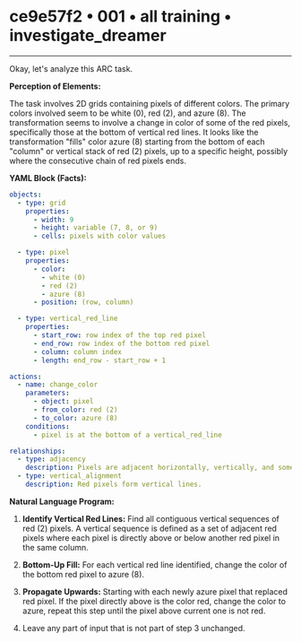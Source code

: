 # ce9e57f2 • 001 • all training • investigate_dreamer

---
Okay, let's analyze this ARC task.

**Perception of Elements:**

The task involves 2D grids containing pixels of different colors. The primary colors involved seem to be white (0), red (2), and azure (8). The transformation seems to involve a change in color of some of the red pixels, specifically those at the bottom of vertical red lines. It looks like the transformation "fills" color azure (8) starting from the bottom of each "column" or vertical stack of red (2) pixels, up to a specific height, possibly where the consecutive chain of red pixels ends.

**YAML Block (Facts):**



```yaml
objects:
  - type: grid
    properties:
      - width: 9
      - height: variable (7, 8, or 9)
      - cells: pixels with color values

  - type: pixel
    properties:
      - color:
        - white (0)
        - red (2)
        - azure (8)
      - position: (row, column)

  - type: vertical_red_line
    properties:
      - start_row: row index of the top red pixel
      - end_row: row index of the bottom red pixel
      - column: column index
      - length: end_row - start_row + 1

actions:
  - name: change_color
    parameters:
      - object: pixel
      - from_color: red (2)
      - to_color: azure (8)
    conditions:
      - pixel is at the bottom of a vertical_red_line

relationships:
  - type: adjacency
    description: Pixels are adjacent horizontally, vertically, and sometimes diagonally.
  - type: vertical_alignment
    description: Red pixels form vertical lines.

```



**Natural Language Program:**

1.  **Identify Vertical Red Lines:** Find all contiguous vertical sequences of red (2) pixels. A vertical sequence is defined as a set of adjacent red pixels where each pixel is directly above or below another red pixel in the same column.

2.  **Bottom-Up Fill:** For each vertical red line identified, change the color of the bottom red pixel to azure (8).

3. **Propagate Upwards:** Starting with each newly azure pixel that replaced red pixel. If the pixel directly above is the color red, change the color to azure, repeat this step until the pixel above current one is not red.

4. Leave any part of input that is not part of step 3 unchanged.

